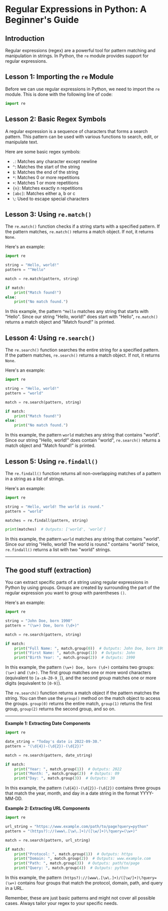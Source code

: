 # Regular Expressions in Python: A Beginner's Guide

## Introduction

Regular expressions (regex) are a powerful tool for pattern matching and manipulation in strings. In Python, the `re` module provides support for regular expressions. 

## Lesson 1: Importing the `re` Module

Before we can use regular expressions in Python, we need to import the `re` module. This is done with the following line of code:

```python
import re
```

## Lesson 2: Basic Regex Symbols

A regular expression is a sequence of characters that forms a search pattern. This pattern can be used with various functions to search, edit, or manipulate text.

Here are some basic regex symbols:

- `.`: Matches any character except newline
- `^`: Matches the start of the string
- `$`: Matches the end of the string
- `*`: Matches 0 or more repetitions
- `+`: Matches 1 or more repetitions
- `{n}`: Matches exactly n repetitions
- `[abc]`: Matches either a, b or c
- `\`: Used to escape special characters

## Lesson 3: Using `re.match()`

The `re.match()` function checks if a string starts with a specified pattern. If the pattern matches, `re.match()` returns a match object. If not, it returns `None`.

Here's an example:

```python
import re

string = "Hello, world!"
pattern = "^Hello"

match = re.match(pattern, string)

if match:
    print("Match found!")
else:
    print("No match found.")
```

In this example, the pattern `^Hello` matches any string that starts with "Hello". Since our string "Hello, world!" does start with "Hello", `re.match()` returns a match object and "Match found!" is printed.

## Lesson 4: Using `re.search()`

The `re.search()` function searches the entire string for a specified pattern. If the pattern matches, `re.search()` returns a match object. If not, it returns `None`.

Here's an example:

```python
import re

string = "Hello, world!"
pattern = "world"

match = re.search(pattern, string)

if match:
    print("Match found!")
else:
    print("No match found.")
```

In this example, the pattern `world` matches any string that contains "world". Since our string "Hello, world!" does contain "world", `re.search()` returns a match object and "Match found!" is printed.

## Lesson 5: Using `re.findall()`

The `re.findall()` function returns all non-overlapping matches of a pattern in a string as a list of strings.

Here's an example:

```python
import re

string = "Hello, world! The world is round."
pattern = "world"

matches = re.findall(pattern, string)

print(matches)  # Outputs: ['world', 'world']
```

In this example, the pattern `world` matches any string that contains "world". Since our string "Hello, world! The world is round." contains "world" twice, `re.findall()` returns a list with two "world" strings.

---

## The good stuff (extraction)

You can extract specific parts of a string using regular expressions in Python by using groups. Groups are created by surrounding the part of the regular expression you want to group with parentheses `()`.

Here's an example:

```python
import re

string = "John Doe, born 1990"
pattern = "(\w+) Doe, born (\d+)"

match = re.search(pattern, string)

if match:
    print("Full Name: ", match.group(0))  # Outputs: John Doe, born 1990
    print("First Name: ", match.group(1))  # Outputs: John
    print("Birth Year: ", match.group(2))  # Outputs: 1990
```

In this example, the pattern `(\w+) Doe, born (\d+)` contains two groups: `(\w+)` and `(\d+)`. The first group matches one or more word characters (equivalent to `[a-zA-Z0-9_]`), and the second group matches one or more digits (equivalent to `[0-9]`).

The `re.search()` function returns a match object if the pattern matches the string. You can then use the `group()` method on the match object to access the groups. `group(0)` returns the entire match, `group(1)` returns the first group, `group(2)` returns the second group, and so on.

---


**Example 1: Extracting Date Components**

```python
import re

date_string = "Today's date is 2022-09-30."
pattern = "(\d{4})-(\d{2})-(\d{2})"

match = re.search(pattern, date_string)

if match:
    print("Year: ", match.group(1))  # Outputs: 2022
    print("Month: ", match.group(2))  # Outputs: 09
    print("Day: ", match.group(3))  # Outputs: 30
```

In this example, the pattern `(\d{4})-(\d{2})-(\d{2})` contains three groups that match the year, month, and day in a date string in the format YYYY-MM-DD.

**Example 2: Extracting URL Components**

```python
import re

url_string = "https://www.example.com/path/to/page?query=python"
pattern = "(https?)://(www\.[\w\.]+)/([\w/]+)\?query=(\w+)"

match = re.search(pattern, url_string)

if match:
    print("Protocol: ", match.group(1))  # Outputs: https
    print("Domain: ", match.group(2))  # Outputs: www.example.com
    print("Path: ", match.group(3))  # Outputs: path/to/page
    print("Query: ", match.group(4))  # Outputs: python
```

In this example, the pattern `(https?)://(www\.[\w\.]+)/([\w/]+)\?query=(\w+)` contains four groups that match the protocol, domain, path, and query in a URL.

Remember, these are just basic patterns and might not cover all possible cases. Always tailor your regex to your specific needs.